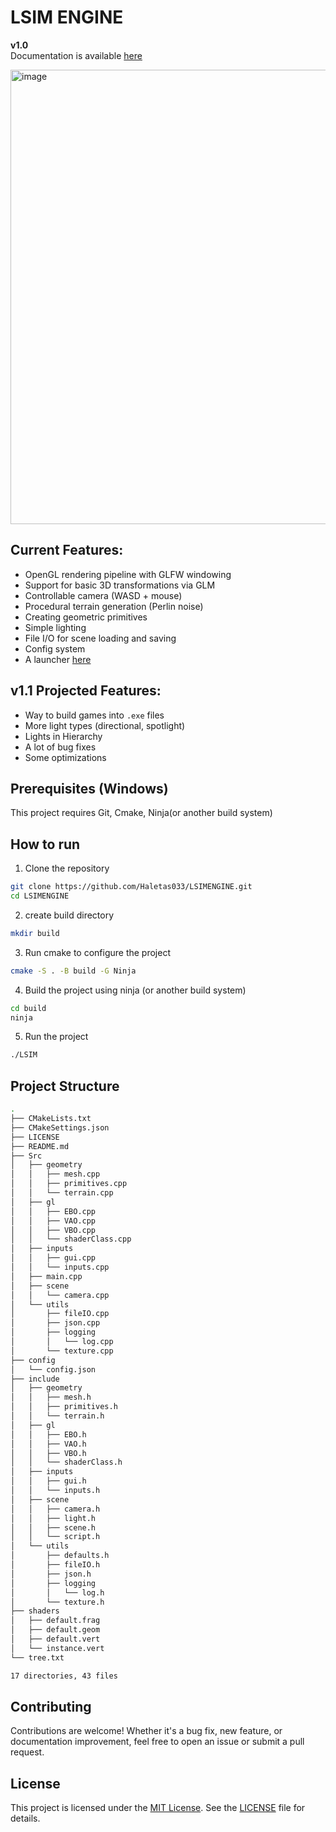 # LSIM ENGINE
**v1.0**\
Documentation is available [here](https://haletas033.github.io/HaletasWeb/LSIMdocs.html)

<img width="1147" height="727" alt="image" src="https://github.com/user-attachments/assets/9a74fad5-4774-465f-92ae-2d08e109c814" />

## Current Features:
* OpenGL rendering pipeline with GLFW windowing
* Support for basic 3D transformations via GLM
* Controllable camera (WASD + mouse)
* Procedural terrain generation (Perlin noise)
* Creating geometric primitives
* Simple lighting
* File I/O for scene loading and saving
* Config system
* A launcher [here](https://github.com/Haletas033/LSIMLAUNCHER)

## v1.1 Projected Features:
* Way to build games into `.exe` files
* More light types (directional, spotlight)
* Lights in Hierarchy
* A lot of bug fixes
* Some optimizations

## Prerequisites (Windows)
This project requires Git, Cmake, Ninja(or another build system)
## How to run
1. Clone the repository
```bash
git clone https://github.com/Haletas033/LSIMENGINE.git
cd LSIMENGINE
```
2. create build directory
```bash
mkdir build
```
3. Run cmake to configure the project
```bash
cmake -S . -B build -G Ninja
```
4. Build the project using ninja (or another build system)
```bash
cd build
ninja
```
5. Run the project
```bash
./LSIM
```
## Project Structure
<!-- TREE_START -->
```bash
.
├── CMakeLists.txt
├── CMakeSettings.json
├── LICENSE
├── README.md
├── Src
│   ├── geometry
│   │   ├── mesh.cpp
│   │   ├── primitives.cpp
│   │   └── terrain.cpp
│   ├── gl
│   │   ├── EBO.cpp
│   │   ├── VAO.cpp
│   │   ├── VBO.cpp
│   │   └── shaderClass.cpp
│   ├── inputs
│   │   ├── gui.cpp
│   │   └── inputs.cpp
│   ├── main.cpp
│   ├── scene
│   │   └── camera.cpp
│   └── utils
│       ├── fileIO.cpp
│       ├── json.cpp
│       ├── logging
│       │   └── log.cpp
│       └── texture.cpp
├── config
│   └── config.json
├── include
│   ├── geometry
│   │   ├── mesh.h
│   │   ├── primitives.h
│   │   └── terrain.h
│   ├── gl
│   │   ├── EBO.h
│   │   ├── VAO.h
│   │   ├── VBO.h
│   │   └── shaderClass.h
│   ├── inputs
│   │   ├── gui.h
│   │   └── inputs.h
│   ├── scene
│   │   ├── camera.h
│   │   ├── light.h
│   │   ├── scene.h
│   │   └── script.h
│   └── utils
│       ├── defaults.h
│       ├── fileIO.h
│       ├── json.h
│       ├── logging
│       │   └── log.h
│       └── texture.h
├── shaders
│   ├── default.frag
│   ├── default.geom
│   ├── default.vert
│   └── instance.vert
└── tree.txt

17 directories, 43 files
```
<!-- TREE_END -->
## Contributing
Contributions are welcome! Whether it's a bug fix, new feature, or documentation improvement, feel free to open an issue or submit a pull request.

## License

This project is licensed under the [MIT License](https://opensource.org/licenses/MIT).  See the [LICENSE](LICENSE) file for details.
